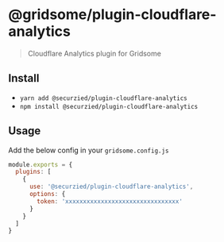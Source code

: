 # @gridsome/plugin-cloudflare-analytics

> Cloudflare Analytics plugin for Gridsome

## Install
- `yarn add @securzied/plugin-cloudflare-analytics`
- `npm install @securzied/plugin-cloudflare-analytics`

## Usage

Add the below config in your `gridsome.config.js`

```js
module.exports = {
  plugins: [
    {
      use: '@securzied/plugin-cloudflare-analytics',
      options: {
        token: 'xxxxxxxxxxxxxxxxxxxxxxxxxxxxxxxx'
      }
    }
  ]
}
```
